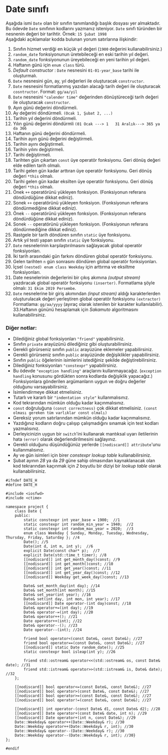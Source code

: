 # Date sınıfı

Aşağıda ismi `Date` olan bir sınıfın tanımlandığı başlık dosyası yer almaktadır. 
Bu ödevde `Date` sınıfının kodlarını yazmanız isteniyor.
`Date` sınıfı türünden bir nesnenin değeri bir tarihtir. Örnek: `15 Şubat 1998` <br>
Aşağıdaki açıklamalar kodda bulunan yorum satırlarına ilişkindir:

1. Sınıfın hizmet verdiği en küçük yıl değeri (`1900` değerini kullanabilirsiniz.)
2. `random_date` fonksiyonunun üretebileceği en eski tarihin yıl değeri.
3. `random_date` fonksiyonunun üreyebileceği en yeni tarihin yıl değeri.
4.  Haftanın günü için `enum class` türü.
5.  _Default constructor_ : `Date` nesnesini `01-01-year_base` tarihi ile oluşturmalı.
6. `Date` nesnesini gün, ay, yıl değerleri ile oluşturacak `constructor`.
7. `Date` nesnesini formatlanmış  yazıdan alacağı tarih değeri ile oluşturacak `cosntructor`. Format: `gg/aa/yil`
8. `Date` nesnesini `"calender time"` değerinden dönüştüreceği tarih değeri ile oluşturacak `constructor`.
9. Ayın günü değerini döndürmeli.
10. Ay değerini döndürmeli. `(Ocak 1, Şubat 2, ...)`
11. Tarihin yıl değerini döndürmeli.
12. Yılın günü değerini döndürmli `(01 Ocak ---> 1   31 Aralık---> 365 ya da 366`
13. Haftanın günü değerini döndürmeli.
14. Tarihin ayın günü değerini değiştirmeli.
15. Tarihin ayını değiştirmeli.
16. Tarihin yılını değiştirmeli.
17. Tarihi değiştirmeli.
18. Tarihten gün çıkartan `const` üye operatör fonksiyonu. Geri dönüş değeri elde edilen tarih olmalı.
19. Tarihi gelen gün kadar arttıran üye operatör fonksiyonu. Geri dönüş değeri `*this` olmalı.
20. Tarihi gelen gün kadar eksilten üye operatör fonksiyonu. Geri dönüş değeri `*this` olmalı.
21. Önek `++` operatörünü yükleyen fonksiyon. (Fonksiyonun referans döndürdüğüne dikkat ediniz). 
22. Sonek `++` operatörünü yükleyen fonksiyon. (Fonksiyonun referans döndürmediğine dikkat ediniz). 
23. Önek `--` operatörünü yükleyen fonksiyon. (Fonksiyonun referans döndürdüğüne dikkat ediniz). 
24. Sonek `--` operatörünü yükleyen fonksiyon. (Fonksiyonun referans döndürmediğine dikkat ediniz). 
25. Rastgele bir tarih döndüren sınıfın `static` üye fonksiyonu.
26. Artık yıl testi yapan sınıfın `static` üye fonksiyonu.
27. `Date` nesnelerinin karşılaştırılmasını sağlayacak global operatör fonksiyonları.
28. İki tarih arasındaki gün farkını döndüren global operatör fonksiyonu.
29. Gelen tarihten `n` gün sonrasını döndüren global operatör fonksiyonları.
30. İçsel `(nested) enum class Weekday` için arttırma ve eksiltme fonksiyonları.
31. Date nesnelerinin değerlerini bir çıkış akımına _(output stream)_ yazdıracak global operatör fonksiyonu `(inserter)`.
Formatlama şöyle olmalı:  `31 Ekim 2019 Persembe`.
32. `Date` nesnelerine bir giriş akımından _(input stream)_ aldığı karakterlerden oluşturulacak değeri yerleştiren global operatör fonksiyonu `(extractor)`
Formatlama: `gg/aa/yyyy` (ayıraç olarak istenilen bir karakter kullanılabilir).
33.Haftanın gününü hesaplamak için _Sakamuto_ algoritmasını kullanabilirsiniz.

### Diğer notlar:
* Dilediğiniz global fonksiyonları `"friend"` yapabilirsiniz.
* Sınıfın `private` arayüzünü dilediğiniz gibi oluşturabilirsiniz.
* Gerekli görürseniz sınıfın `public` arayüzüne eklemeler yapabilirsiniz.
* Gerekli görürseniz sınıfın `public` arayüzünde değişiklikler yapabilirsiniz.
* Sınıfın `public` öğelerinin isimlerini istediğiniz şekilde değiştirebilirsiniz.
* Dilediğiniz fonksiyonları `"constexpr"` yapabilirsiniz.
* Bu ödevde `"exception handling"` araçlarını kullanmayacağız. (`exception handling` konusunu gördükten sonra kodlarda değişiklik yapacağız.) Fonksiyonlara gönderilen argümanların uygun ve doğru değerler olduğunu varsayabilirsiniz.
* İsimlendirmeye dikkat etmelisiniz.
* Tutarlı ve kararlı bir `"indentation style"` kullanmalısınız. 
* Kod tekrarından mümkün olduğu kadar kaçınmalısınız.
* `const` doğruluğuna `(const correctness)` çok dikkat etmelisiniz. `(const olması gereken tüm varlıklar const olmalı)`
* Gereksiz yorum satırlarından mümkün olduğu kadar kaçınmalısınız.
* Yazdığınız kodların doğru çalışıp çalışmadığını sınamak için test kodları yazmalısınız.
* Derleyicinizin uygun bir `switch`'ini kullanarak mantıksal uyarı iletilerinin hata `(error)` olarak değerlendirilmesini sağlayınız.
* Gerekli olduğunu düşündüğünüz yerlerde `[[nodiscard]] attribute`'unu kullanmalısınız.
* Ay ve gün isimleri için birer _constexpr_ _lookup table_ kullanabilirsiniz.
* Şubat ayının _28_ ya da _29_ güne sahip olmasından kaynaklanacak olan kod tekrarından kaçınmak için _2_ boyutlu bir diziyi bir _lookup table_ olarak kullanabilirsiniz.


```
#ifndef DATE_H
#define DATE_H

#include <iosfwd>
#include <ctime>

namespace project {
	class Date {
	public:
		static constexpr int year_base = 1900;  //1
		static constexpr int random_min_year = 1940;  //2
		static constexpr int random_max_year = 2020;  //3
		enum class Weekday { Sunday, Monday, Tuesday, Wednesday, Thursday, Friday, Saturday }; //4
		Date(); //5 
		Date(int d, int m, int y);  //6
		explicit Date(const char* p);  //7
		explicit Date(std::time_t timer); //8
		[[nodiscard]] int get_month_day()const; //9
		[[nodiscard]] int get_month()const; //10
		[[nodiscard]] int get_year()const; //11
		[[nodiscard]] int get_year_day()const; //12
		[[nodiscard]] Weekday get_week_day()const; //13

		Date& set_month_day(int day); //14
		Date& set_month(int month); //15
		Date& set_year(int year); //16
		Date& set(int day, int mon, int year); //17
		[[nodiscard]] Date operator-(int day)const; //18
		Date& operator+=(int day); //19
		Date& operator-=(int day); //20
		Date& operator++(); //21
		Date operator++(int); //22
		Date& operator--(); //23
		Date operator--(int); //24

		friend bool operator<(const Date&, const Date&); //27
		friend bool operator==(const Date&, const Date&); //27
		[[nodiscard]] static Date random_date(); //25
		static constexpr bool isleap(int y); //26

		friend std::ostream& operator<<(std::ostream& os, const Date& date); //31
		friend std::istream& operator>>(std::istream& is, Date& date); //32
	};

	[[nodiscard]] bool operator<=(const Date&, const Date&); //27
	[[nodiscard]] bool operator>(const Date&, const Date&); //27
	[[nodiscard]] bool operator>=(const Date&, const Date&); //27
	[[nodiscard]] bool operator!=(const Date&, const Date&); //27

	[[nodiscard]] int operator-(const Date& d1, const Date& d2); //28
	[[nodiscard]] Date operator+(const Date& date, int n); //29
	[[nodiscard]] Date operator+(int n, const Date&); //29
	Date::Weekday& operator++(Date::Weekday& r); //30
	Date::Weekday operator++(Date::Weekday& r, int); //30
	Date::Weekday& operator--(Date::Weekday& r); //30
	Date::Weekday operator--(Date::Weekday& r, int); //30}
};

#endif

```
